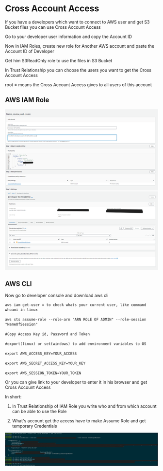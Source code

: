 # Cross Account Access
If you have a developers which want to connect to AWS user and get S3 Bucket files you can use Cross Account Access

Go to your developer user information and copy the Account ID

Now in IAM Roles, create new role for Another AWS account and paste the Account ID of Developer

Get him S3ReadOnly role to use the files in S3 Bucket

In Trust Relationship you can choose the users you want to get the Cross Account Access

root = means the Cross Account Access gives to all users of this account

## AWS IAM Role
<img src="https://github.com/MatveyGuralskiy/AWS/blob/main/Cross_Account_Access/Screens/AWS-IAM-Role-1.png?raw=true">
<img src="https://github.com/MatveyGuralskiy/AWS/blob/main/Cross_Account_Access/Screens/AWS-IAM-Role-2.png?raw=true">

## AWS CLI
Now go to developer console and download aws cli

```
aws iam get-user = to check whats your current user, like command whoami in linux

aws sts assume-role --role-arn "ARN ROLE OF ADMIN" --role-session "NameOfSession"

#Copy Access Key id, Password and Token

#export(linux) or set(windows) to add environment variables to OS

export AWS_ACCESS_KEY=YOUR_ACCESS

export AWS_SECRET_ACCESS_KEY=YOUR_KEY

export AWS_SESSION_TOKEN=YOUR_TOKEN

```

Or you can give link to your developer to enter it in his browser and get Cross Account Access

In short:

1. In Trust Relationship of IAM Role you write who and from which account can be able to use the Role

2. What's account get the access have to make Assume Role and get temporary Credentials


<img src="https://github.com/MatveyGuralskiy/AWS/blob/main/Cross_Account_Access/Screens/AWS-CLI.png?raw=true">
